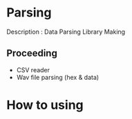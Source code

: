 # Parsing
Description : Data Parsing Library Making

## Proceeding
* CSV reader
* Wav file parsing (hex & data)

# How to using 

